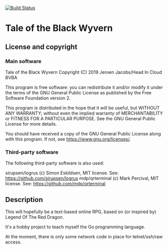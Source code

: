 [![Build Status](https://travis-ci.com/jeroenjacobs79/tobw.svg?branch=develop)](https://travis-ci.com/jeroenjacobs79/tobw)

# Tale of the Black Wyvern

## License and copyright

### Main software

Tale of the Black Wyvern
Copyright (C) 2019 Jeroen Jacobs/Head In Cloud BVBA

This program is free software: you can redistribute it and/or modify
it under the terms of the GNU General Public License as published by
the Free Software Foundation version 2.

This program is distributed in the hope that it will be useful,
but WITHOUT ANY WARRANTY; without even the implied warranty of
MERCHANTABILITY or FITNESS FOR A PARTICULAR PURPOSE.  See the
GNU General Public License for more details.

You should have received a copy of the GNU General Public License
along with this program.  If not, see <https://www.gnu.org/licenses/>.

### Third-party software

The following third-party software is also used:

sirupsen/logrus (c) Simon Eskildsen, MIT license. See: https://github.com/sirupsen/logrus
mdp/qrterminal (c) Mark Percival, MIT license. See: https://github.com/mdp/qrterminal


## Description

This will hopefully be a text-based online RPG, based on (or inspired by) Legend Of The Red Dragon.

It's a hobby project to teach myself the Go programming language.

At the moment, there is only some network code in place for telnet/ssh/raw access.
